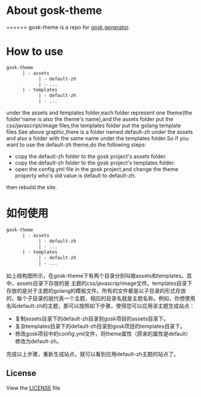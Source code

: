 # About gosk-theme
======
  gosk-theme is a repo for [gosk generator](https://github.com/scottkiss/gosk).

# How to use
```bash
gosk-theme
      | - assets
            | - default-zh
            | - ...
      | - templates
            | - default-zh
            | - ...
```
under the assets and templates folder,each folder represent one theme(the folder'name is also the theme's name),and the assets folder put the css/javascript/image files,the templates folder put the golang template files.See above graphic,there is a folder named default-zh
under the assets and also a folder with the same name under the templates folder.So if you want to use the default-zh theme,do the following steps:

* copy the default-zh folder to the gosk project's assets folder.
* copy the default-zh folder to the gosk project's templates folder.
* open the config.yml file in the gosk project,and change the theme property who's old value is default to default-zh.

then rebuild the site.

# 如何使用
```bash
gosk-theme
      | - assets
            | - default-zh
            | - ...
      | - templates
            | - default-zh
            | - ...
```
如上结构图所示，在gosk-theme下有两个目录分别叫做assets和templates。其中，assets目录下存放的是
主题的css/javascrip/image文件。templates目录下存放的是对于主题的golang的模板文件。所有的文件都是以子目录的形式存放的，每个子目录的就代表一个主题，相应的目录名就是主题名称。例如，你想使用名叫default-zh的主题，那可以按照如下步骤，使得您可以应用该主题生成站点：

* 复制assets目录下的default-zh目录到gosk项目的assets目录下。
* 复杂templates目录下的default-zh目录到gosk项目的templates目录下。
* 修改gosk项目中的config.yml文件，将theme属性（原来的属性是default）修改为default-zh。

完成以上步骤，重新生成站点，就可以看到应用default-zh主题的站点了。

## License
View the [LICENSE](https://github.com/scottkiss/gosk-theme/blob/master/LICENSE) file
